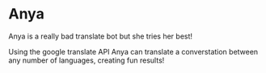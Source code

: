 # Anya
Anya is a really bad translate bot but she tries her best!

Using the google translate API Anya can translate a converstation between any number of languages, creating fun results!
